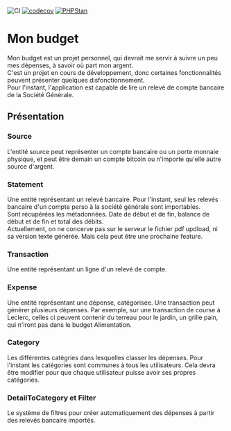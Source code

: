 ![CI](https://github.com/matthieuleorat/bankAccount/workflows/CI/badge.svg)
[![codecov](https://codecov.io/gh/matthieuleorat/bankAccount/branch/master/graph/badge.svg?token=8WLNNUR8X2)](https://codecov.io/gh/matthieuleorat/bankAccount)
[![PHPStan](https://img.shields.io/badge/PHPStan-Level%205-brightgreen.svg?style=flat&logo=php)](https://shields.io/#/)
# Mon budget
Mon budget est un projet personnel, qui devrait me servir à suivre un peu mes dépenses, à savoir où part mon argent.  
C'est un projet en cours de développement, donc certaines fonctionnalités peuvent présenter quelques disfonctionnement.  
Pour l'instant, l'application est capable de lire un relevé de compte bancaire de la Société Générale.

## Présentation
### Source
L'entité source peut représenter un compte bancaire ou un porte monnaie physique, et peut être demain un compte bitcoin ou n'importe qu'elle autre source d'argent.

### Statement
Une entité représentant un relevé bancaire. Pour l'instant, seul les relevés bancaire d'un compte perso à la société générale sont importables.  
Sont récupérées les métadonnées. Date de début et de fin, balance de début et de fin et total des débits.  
Actuellement, on ne concerve pas sur le serveur le fichier pdf updload, ni sa version texte générée. Mais cela peut être une prochaine feature.

### Transaction
Une entité représentant un ligne d'un relevé de compte.

### Expense
Une entité représentant une dépense, catégorisée. Une transaction peut générer plusieurs dépenses. Par exemple, sur une transaction de course à Leclerc, celles ci peuvent contenir du terreau pour le jardin, un grille pain, qui n'iront pas dans le budget Alimentation.

### Category
Les différentes catégries dans lesquelles classer les dépenses. Pour l'instant les catégories sont communes à tous les utilisateurs. Cela devra être modifier pour que chaque utilisateur puisse avoir ses propres catégories.

### DetailToCategory et Filter
Le système de filtres pour créer automatiquement des dépenses à partir des relevés bancaire importés.